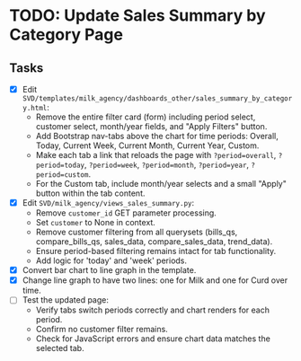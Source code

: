 # TODO: Update Sales Summary by Category Page

## Tasks
- [x] Edit `SVD/templates/milk_agency/dashboards_other/sales_summary_by_category.html`:
  - Remove the entire filter card (form) including period select, customer select, month/year fields, and "Apply Filters" button.
  - Add Bootstrap nav-tabs above the chart for time periods: Overall, Today, Current Week, Current Month, Current Year, Custom.
  - Make each tab a link that reloads the page with `?period=overall`, `?period=today`, `?period=week`, `?period=month`, `?period=year`, `?period=custom`.
  - For the Custom tab, include month/year selects and a small "Apply" button within the tab content.
- [x] Edit `SVD/milk_agency/views_sales_summary.py`:
  - Remove `customer_id` GET parameter processing.
  - Set `customer` to None in context.
  - Remove customer filtering from all querysets (bills_qs, compare_bills_qs, sales_data, compare_sales_data, trend_data).
  - Ensure period-based filtering remains intact for tab functionality.
  - Add logic for 'today' and 'week' periods.
- [x] Convert bar chart to line graph in the template.
- [x] Change line graph to have two lines: one for Milk and one for Curd over time.
- [ ] Test the updated page:
  - Verify tabs switch periods correctly and chart renders for each period.
  - Confirm no customer filter remains.
  - Check for JavaScript errors and ensure chart data matches the selected tab.
